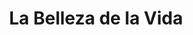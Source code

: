 ---
title: La Belleza de la Vida
link: http://albalearning.com/audiolibros/cuentos/belleza.html
mp3: https://archive.org/download/alcpgbv/albalearning-belleza_cuentos.mp3
duration: 19:07
pubDate: 2015-01-21 16:33:51
---